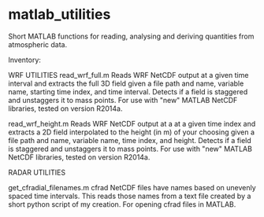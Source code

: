 matlab_utilities
================

Short MATLAB functions for reading, analysing and deriving quantities from atmospheric data. 

Inventory:

WRF UTILITIES
read_wrf_full.m
Reads WRF NetCDF output at a given time interval and extracts the full 3D field given a file path and name, 
variable name, starting time index, and time interval. Detects if a field is staggered and unstaggers it 
to mass points. For use with "new" MATLAB NetCDF libraries, tested on version R2014a.

read_wrf_height.m
Reads WRF NetCDF output at a at a given time index and extracts a 2D field interpolated to 
the height (in m) of your choosing given a file path and name, variable name, time index, and height. 
Detects if a field is staggered and unstaggers it to mass points. For use with "new" MATLAB NetCDF libraries, 
tested on version R2014a.

RADAR UTILITIES

get_cfradial_filenames.m
cfrad NetCDF files have names based on unevenly spaced time intervals. This reads those names from a text file created by a short python script of my creation. For opening cfrad files in MATLAB.
